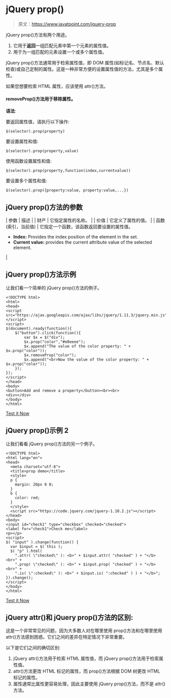 # jQuery prop()

> 原文：<https://www.javatpoint.com/jquery-prop>

jQuery prop()方法有两个用途。

1.  它用于**返回**一组匹配元素中第一个元素的属性值。
2.  用于为一组匹配的元素设置一个或多个属性值。

jQuery prop()方法通常用于检索属性值，即 DOM 属性(如标记名、节点名、默认检查)或自己定制的属性。这是一种非常方便的设置属性值的方法，尤其是多个属性。

如果您想要检索 HTML 属性，应该使用 attr()方法。

#### removeProp()方法用于移除属性。

**语法**:

要返回属性值，请执行以下操作:

```
$(selector).prop(property)

```

要设置属性和值:

```
$(selector).prop(property,value)

```

使用函数设置属性和值:

```
$(selector).prop(property,function(index,currentvalue))

```

要设置多个属性和值:

```
$(selector).prop({property:value, property:value,...})

```

## jQuery prop()方法的参数

| 参数 | 描述 |
| 财产 | 它指定属性的名称。 |
| 价值 | 它定义了属性的值。 |
| 函数(索引，当前值) | 它指定一个函数，该函数返回要设置的属性值。

*   **Index:** Provides the index position of the element in the set.
*   **Current value:** provides the current attribute value of the selected element.

 |

## jQuery prop()方法示例

让我们看一个简单的 jQuery prop()方法的例子。

```
<!DOCTYPE html>
<html>
<head>
<script src="https://ajax.googleapis.com/ajax/libs/jquery/1.11.3/jquery.min.js"></script>
<script>
$(document).ready(function(){
    $("button").click(function(){
        var $x = $("div");
        $x.prop("color","#e0eeee");
        $x.append("The value of the color property: " + $x.prop("color"));
        $x.removeProp("color");
        $x.append("<br>Now the value of the color property: " + $x.prop("color"));
    });
});
</script>
</head>
<body>
<button>Add and remove a property</button><br><br>
<div></div>
</body>
</html>

```

[Test it Now](https://www.javatpoint.com/oprweb/test.jsp?filename=jqueryprop1)

## jQuery prop()示例 2

让我们看看 jQuery prop()方法的另一个例子。

```
<!DOCTYPE html>
<html lang="en">
<head>
  <meta charset="utf-8">
  <title>prop demo</title>
  <style>
  p {
    margin: 20px 0 0;
  }
  b {
    color: red;
  }
  </style>
  <script src="https://code.jquery.com/jquery-1.10.2.js"></script>
</head>
<body>
<input id="check1" type="checkbox" checked="checked">
<label for="check1">Check me</label>
<p></p>
<script>
$( "input" ).change(function() {
  var $input = $( this );
  $( "p" ).html(
    ".attr( \"checked\" ): <b>" + $input.attr( "checked" ) + "</b><br>" +
    ".prop( \"checked\" ): <b>" + $input.prop( "checked" ) + "</b><br>" +
    ".is( \":checked\" ): <b>" + $input.is( ":checked" ) ) + "</b>";
}).change();
</script>
</body>
</html>

```

[Test it Now](https://www.javatpoint.com/oprweb/test.jsp?filename=jqueryprop2)

## jQuery attr()和 jQuery prop()方法的区别:

这是一个非常常见的问题，因为大多数人对在哪里使用 prop()方法和在哪里使用 attr()方法感到困惑。它们之间的差异在特定情况下非常重要。

以下是它们之间的确切区别:

1.  jQuery attr()方法用于检索 HTML 属性值，而 jQuery prop()方法用于检索属性值。
2.  attr()方法更改 HTML 标记的属性，而 prop()方法根据 DOM 树更改 HTML 标记的属性。
3.  属性通常比属性更容易处理，因此主要使用 jQuery prop()方法，而不是 attr()方法。